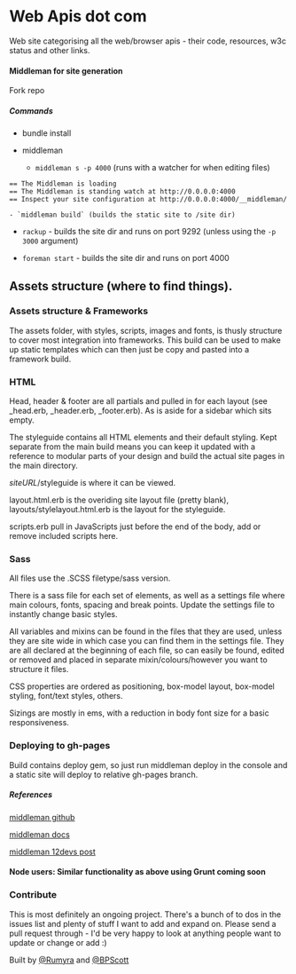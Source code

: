 # Web Apis dot com

Web site categorising all the web/browser apis - their code, resources, w3c status and other links.

#### Middleman for site generation

Fork repo

##### Commands

  - bundle install

  - middleman
    - `middleman s -p 4000` (runs with a watcher for when editing files)

  ```
  == The Middleman is loading
  == The Middleman is standing watch at http://0.0.0.0:4000
  == Inspect your site configuration at http://0.0.0.0:4000/__middleman/

  ```

    - `middleman build` (builds the static site to /site dir)

  - `rackup` - builds the site dir and runs on port 9292 (unless using the `-p 3000` argument)

  - `foreman start` - builds the site dir and runs on port 4000

## Assets structure (where to find things).

### Assets structure & Frameworks

The assets folder, with styles, scripts, images and fonts, is thusly structure to cover most integration into frameworks. This build can be used to make up static templates which can then just be copy and pasted into a framework build.

### HTML

Head, header & footer are all partials and pulled in for each layout (see _head.erb, _header.erb, _footer.erb). As is aside for a sidebar which sits empty.

The styleguide contains all HTML elements and their default styling. Kept separate from the main build means you can keep it updated with a reference to modular parts of your design and build the actual site pages in the main directory.

*siteURL*/styleguide is where it can be viewed.

layout.html.erb is the overiding site layout file (pretty blank), layouts/stylelayout.html.erb is the layout for the styleguide.

scripts.erb pull in JavaScripts just before the end of the body, add or remove included scripts here.

### Sass

All files use the .SCSS filetype/sass version.

There is a sass file for each set of elements, as well as a settings file where main colours, fonts, spacing and break points. Update the settings file to instantly change basic styles.

All variables and mixins can be found in the files that they are used, unless they are site wide in which case you can find them in the settings file. They are all declared at the beginning of each file, so can easily be found, edited or removed and placed in separate mixin/colours/however you want to structure it files.

CSS properties are ordered as positioning, box-model layout, box-model styling, font/text styles, others.

Sizings are mostly in ems, with a reduction in body font size for a basic responsiveness.

### Deploying to gh-pages

Build contains deploy gem, so just run middleman deploy in the console and a static site will deploy to relative gh-pages branch.

##### References

[middleman github](https://github.com/middleman/middleman)

[middleman docs](http://middlemanapp.com/advanced/rack-middleware/)

[middleman 12devs post](http://12devs.co.uk/articles/204/)

#### Node users: Similar functionality as above using Grunt coming soon

### Contribute

This is most definitely an ongoing project. There's a bunch of to dos in the issues list and plenty of stuff I want to add and expand on. Please send a pull request through - I'd be very happy to look at anything people want to update or change or add :)

Built by [@Rumyra](https://twitter.com/Rumyra) and [@BPScott](https://twitter.com/BPScott)

